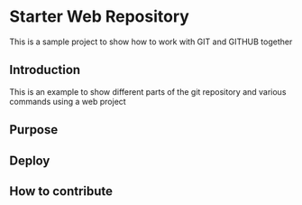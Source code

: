 # Starter Web Repository
This is a sample project to show how to work with GIT and GITHUB together

## Introduction

This is an example to show different parts of the git repository and various commands using a web project

## Purpose

## Deploy

## How to contribute